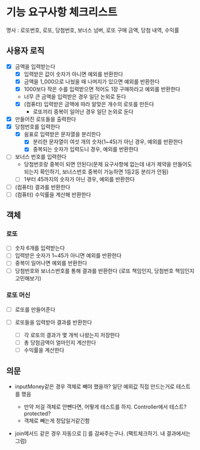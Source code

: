 # 기능 요구사항 체크리스트
명사 : 로또번호, 로또, 당첨번호, 보너스 넘버, 로또 구매 금액, 당첨 내역, 수익률

## 사용자 로직
- [x] 금액을 입력받는다
   - [x] 입력받은 값이 숫자가 아니면 예외를 반환한다
   - [x] 금액을 1_000으로 나눴을 때 나머지가 있으면 예외를 반환한다
   - [x] 1000보다 작은 수를 입력받으면 적어도 1장 구매하라고 예외를 반환한다
   - 너무 큰 금액을 입력받은 경우 일단 논외로 둔다
   - [x] (컴퓨터) 입력받은 금액에 따라 알맞은 개수의 로또를 만든다
      - 로또끼리 중복이 일어난 경우 일단 논외로 둔다 
- [x] 만들어진 로또들을 출력한다
- [x] 당첨번호를 입력한다
   - [x] 쉼표로 입력받은 문자열을 분리한다
       - [x] 분리한 문자열이 여섯 개의 숫자(1~45)가 아닌 경우, 예외를 반환한다
       - [x] 중복되는 숫자가 입력도니 경우, 예외를 반환한다
- [ ] 보너스 번호를 입력한다
   - 당첨번호랑 중복이 되면 안된다(문제 요구사항에 없는데 내가 제약을 만들어도 되는지 확인하기, 보너스번호 중복이 가능하면 1등2등 분리가 안됨)
   - [ ] 1부터 45까지의 숫자가 아닌 경우, 예외를 반환한다
- [ ] (컴퓨터) 결과를 반환한다
- [ ] (컴퓨터) 수익률을 계산해 반환한다

## 객체
### 로또
- [ ] 숫자 6개를 입력받는다
- [ ] 입력받은 숫자가 1~45가 아니면 예외를 반환한다
- [ ] 중복이 일어나면 예외를 반환한다
- [ ] 당첨번호와 보너스번호를 통해 결과를 반환한다 (로또 책임인지, 당첨번호 책임인지 고민해보기)
### 로또 머신
- [ ] 로또를 만들어준다

- [ ] 로또들을 입력받아 결과를 반환한다
  - [ ] 각 로또의 결과가 몇 개씩 나왔는지 저장한다
  - [ ] 총 당첨금액이 얼마인지 계산한다
  - [ ] 수익률을 계산한다

## 의문
- inputMoney같은 경우 객체로 빼야 했을까? 일단 예외값 직접 만드는거로 테스트를 했음
  - 만약 저걸 객체로 안뺀다면, 어떻게 테스트를 하지. Controller에서 테스트? protected?
  - 객체로 빼는게 정답일거같긴함

- join메서드 같은 경우 자동으로 [] 를 감싸주는구나. (팩트체크하기. 내 결과에서는 그럼)